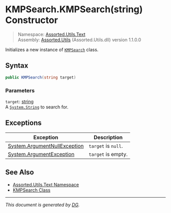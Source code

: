 ﻿# KMPSearch.KMPSearch(string) Constructor

> Namespace: [Assorted.Utils.Text](index.md#assortedutilstext-namespace)\
> Assembly: [Assorted.Utils](index.md) (Assorted.Utils.dll) version 1.1.0.0

Initializes a new instance of [`KMPSearch`](Assorted.Utils.Text.KMPSearch.md) class.

## Syntax

```csharp
public KMPSearch(string target)
```

### Parameters

`target`: [string](https://docs.microsoft.com/en-us/dotnet/api/system.string)\
A [`System.String`](https://docs.microsoft.com/en-us/dotnet/api/system.string) to search for.

## Exceptions

Exception | Description
--- | ---
[System.ArgumentNullException](https://docs.microsoft.com/en-us/dotnet/api/system.argumentnullexception) | `target` is `null`.
[System.ArgumentException](https://docs.microsoft.com/en-us/dotnet/api/system.argumentexception) | `target` is empty.

## See Also

- [Assorted.Utils.Text Namespace](index.md#assortedutilstext-namespace)
- [KMPSearch Class](Assorted.Utils.Text.KMPSearch.md)

---

_This document is generated by [DG](https://github.com/Khojasteh/dg)._
